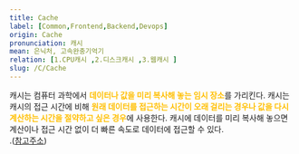 ```yaml
---
title: Cache
label: [Common,Frontend,Backend,Devops]
origin: Cache
pronunciation: 캐시
mean: 은닉처, 고속완충기억기
relation: [1.CPU캐시 ,2.디스크캐시 ,3.웹캐시 ]
slug: /C/Cache
---
```


<content>


<p>캐시는 컴퓨터 과학에서 <span style="color:#FFBF00; font-weight:bold;">데이터나 값을 미리 복사해 놓는 임시 장소</span>를 가리킨다. 캐시는 캐시의 접근 시간에 비해 <span style="color:#FFBF00; font-weight:bold;">원래 데이터를 접근하는 시간이 오래 걸리는 경우나 값을 다시 계산하는 시간을 절약하고 싶은 경우</span>에 사용한다. 캐시에 데이터를 미리 복사해 놓으면 계산이나 접근 시간 없이 더 빠른 속도로 데이터에 접근할 수 있다.<br />
.(<a href="https://dl.acm.org/doi/10.1145/3195836.3195861">참고주소</a>)</p>


</content>
